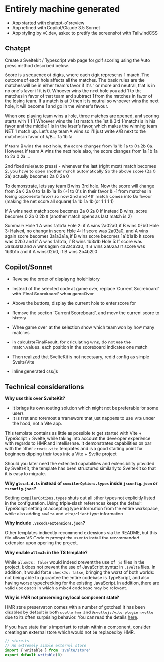 # Entirely machine generated
- App started with chatgpt-o1preview
- App refined with Copilot/Claude 3.5 Sonnet
- App styling by v0.dev, asked to pretify the screenshot with TailwindCSS

## Chatgpt
Create a Sveltekit / Typescript web page for golf scoring using the Auto press method described below.

Score is a sequence of digits, where each digit represents 1 match. The outcome of each hole affects all the matches.
The basic rules are the matches will be in either team's favor if it's 1 or more and neutral, that is in no one's favor if it is 0.
Whoever wins the next hole you add 1 to the matches in favor of that team and subtract 1 from the matches in favor of the losing team.
If a match is at 0 then it is neutral so whoever wins the next hole, it will become 1 and go in the winner's favour.

When one playing team wins a hole, three matches are opened, and  scoring starts with 1 1 1
Whoever wins the 1st match, the 1st & 3rd 1(match) is in his favor and the middle 1 is in the loser’s favor, which makes the winning team NET 1 match up.
Let's say team A wins so i'll just write A/B next to the matches in favor of A/B... 1a 1b 1a

If team B wins the next hole, the score changes from 1a 1b 1a to 0a 2b 0a.
However, if team A wins the next hole also, the score changes from 1a 1b 1a to 2a 0 2a …


2nd fixed rule(auto press) - whenever the last (right most)  match becomes 2, you have to open another match automatically
So the above score (2a 0 2a) actually becomes 2a 0 2a 0

To demonstrate, lets say team B wins 3rd hole. Now the score will change from 2a 0 2a 0 to 1a 1b 1a 1b (+1 to 0's in their favor & -1 from matches in losing opponents favor) so now 2nd and 4th match comes into Bs favour (making the net score all square) 1a 1b 1a 1b (or 1 1 1 1)

If A wins next match score becomes 2a 0 2a 0
If instead B wins, score becomes 0 2b 0 2b 0 (another match opens as last match is 2)

Summary
Hole 1 A wins 1a1b1a
Hole 2: if A wins 2a02a0, if B wins 02b0
Hole 3: Halved, no change in score
Hole 4: If score was 2a02a0, and A wins again score becomes 3a1a3a1a, if B wins score becomes 1a1b1a1b
If score was 02b0 and if A wins 1a1b1a,  if B wins 1b3b1b
Hole 5: If score was 3a1a3a1a and A wins again 4a2a4a2a0, if B wins 2a02a0
If score was 1b3b1b and if A wins 02b0, if B wins 2b4b2b0 


## Copilot/Sonnet
- Reverse the order of displaying holeHistory


- Instead of the selected code at game over, replace 'Current Scoreboard' with 'Final Scoreboard' when gameOver


- Above the buttons, display the current hole to enter score for


- Remove the section 'Current Scoreboard', and move the current score to history


- When game over, at the selection show which team won by how many matches


- in calculateFinalResult, for calculating wins, do not use the match.values. each position in the scoreboard indicates one match

- Then realized that SvelteKit is not necessary, redid config as simple Svelte/Vite

- inline generated css/js

## Technical considerations

**Why use this over SvelteKit?**

- It brings its own routing solution which might not be preferable for some users.
- It is first and foremost a framework that just happens to use Vite under the hood, not a Vite app.

This template contains as little as possible to get started with Vite + TypeScript + Svelte, while taking into account the developer experience with regards to HMR and intellisense. It demonstrates capabilities on par with the other `create-vite` templates and is a good starting point for beginners dipping their toes into a Vite + Svelte project.

Should you later need the extended capabilities and extensibility provided by SvelteKit, the template has been structured similarly to SvelteKit so that it is easy to migrate.

**Why `global.d.ts` instead of `compilerOptions.types` inside `jsconfig.json` or `tsconfig.json`?**

Setting `compilerOptions.types` shuts out all other types not explicitly listed in the configuration. Using triple-slash references keeps the default TypeScript setting of accepting type information from the entire workspace, while also adding `svelte` and `vite/client` type information.

**Why include `.vscode/extensions.json`?**

Other templates indirectly recommend extensions via the README, but this file allows VS Code to prompt the user to install the recommended extension upon opening the project.

**Why enable `allowJs` in the TS template?**

While `allowJs: false` would indeed prevent the use of `.js` files in the project, it does not prevent the use of JavaScript syntax in `.svelte` files. In addition, it would force `checkJs: false`, bringing the worst of both worlds: not being able to guarantee the entire codebase is TypeScript, and also having worse typechecking for the existing JavaScript. In addition, there are valid use cases in which a mixed codebase may be relevant.

**Why is HMR not preserving my local component state?**

HMR state preservation comes with a number of gotchas! It has been disabled by default in both `svelte-hmr` and `@sveltejs/vite-plugin-svelte` due to its often surprising behavior. You can read the details [here](https://github.com/rixo/svelte-hmr#svelte-hmr).

If you have state that's important to retain within a component, consider creating an external store which would not be replaced by HMR.

```ts
// store.ts
// An extremely simple external store
import { writable } from 'svelte/store'
export default writable(0)
```
